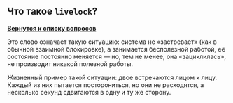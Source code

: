 ## Что такое `livelock`?

[**Вернутся к списку вопросов**](https://github.com/Torlopov-Andrey/hh_interview_ios/blob/master/ios_questions_interview.md)

Это слово означает такую ситуацию: система не «застревает» (как в обычной взаимной блокировке), а занимается бесполезной работой, её состояние постоянно меняется — но, тем не менее, она «зациклилась», не производит никакой полезной работы.

Жизненный пример такой ситуации: двое встречаются лицом к лицу. Каждый из них пытается посторониться, но они не расходятся, а несколько секунд сдвигаются в одну и ту же сторону.
